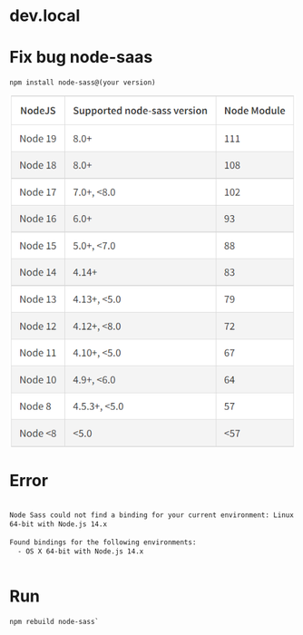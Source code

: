 # dev.local

# Fix bug node-saas

```
npm install node-sass@(your version)

```
![Alt text](https://github.com/dearvn/dev.local/raw/main/node-saas.png?raw=true "SaaS")

# Error

```

Node Sass could not find a binding for your current environment: Linux 64-bit with Node.js 14.x

Found bindings for the following environments:
  - OS X 64-bit with Node.js 14.x
  
```

# Run

```
npm rebuild node-sass`

```
